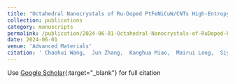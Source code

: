 ```yaml
---
title: "Octahedral Nanocrystals of Ru‐Doped PtFeNiCuW/CNTs High‐Entropy Alloy: High Performance Toward pH‐Universal Hydrogen Evolution Reaction"
collection: publications
category: manuscripts
permalink: /publication/2024-06-01-Octahedral-Nanocrystals-of-RuDoped-PtFeNiCuWCNTs-HighEntropy-Alloy-High-Performance-Toward-pHUniversal-Hydrogen-Evolution-Reaction
date: 2024-06-01
venue: 'Advanced Materials'
citation: ' Chaohui Wang,  Jun Zhang,  Kanghua Miao,  Mairui Long,  Siyuan Lai,  Shijun Zhao,  Xiongwu Kang, &quot;Octahedral Nanocrystals of Ru‐Doped PtFeNiCuW/CNTs High‐Entropy Alloy: High Performance Toward pH‐Universal Hydrogen Evolution Reaction.&quot; Advanced Materials, 2024.'
---
```

Use [Google Scholar](https://scholar.google.com/scholar?q=Octahedral+Nanocrystals+of+Ru‐Doped+PtFeNiCuW/CNTs+High‐Entropy+Alloy:+High+Performance+Toward+pH‐Universal+Hydrogen+Evolution+Reaction){:target="_blank"} for full citation